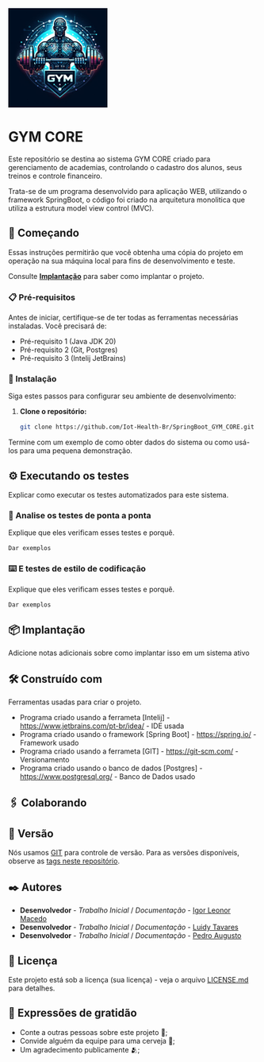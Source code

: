 <img src="https://github.com/Iot-Health-Br/SpringBoot_GYM_CORE/blob/master/Logo%20Imagens/Logo%20Principal.jpeg?raw=true" width="200" height="200"> 

# GYM CORE 

Este repositório se destina ao sistema GYM CORE criado para gerenciamento de academias, controlando o cadastro dos alunos, seus treinos e controle financeiro. 

Trata-se de um programa desenvolvido para aplicação WEB, utilizando o framework SpringBoot, o código foi criado na arquitetura monolitica que utiliza a estrutura model view control (MVC). 

## 🚀 Começando

Essas instruções permitirão que você obtenha uma cópia do projeto em operação na sua máquina local para fins de desenvolvimento e teste.

Consulte **[Implantação](#-implanta%C3%A7%C3%A3o)** para saber como implantar o projeto.

### 📋 Pré-requisitos

Antes de iniciar, certifique-se de ter todas as ferramentas necessárias instaladas. Você precisará de:

- Pré-requisito 1 (Java JDK 20)
- Pré-requisito 2 (Git, Postgres)
- Pré-requisito 3 (Intelij JetBrains)

### 🔧 Instalação

Siga estes passos para configurar seu ambiente de desenvolvimento:

1. **Clone o repositório:**

   ```bash
   git clone https://github.com/Iot-Health-Br/SpringBoot_GYM_CORE.git

Termine com um exemplo de como obter dados do sistema ou como usá-los para uma pequena demonstração.

## ⚙️ Executando os testes

Explicar como executar os testes automatizados para este sistema.

### 🔩 Analise os testes de ponta a ponta

Explique que eles verificam esses testes e porquê.

```
Dar exemplos
```

### ⌨️ E testes de estilo de codificação

Explique que eles verificam esses testes e porquê.

```
Dar exemplos
```

## 📦 Implantação

Adicione notas adicionais sobre como implantar isso em um sistema ativo

## 🛠️ Construído com

Ferramentas usadas para criar o projeto.

* Programa criado usando a ferrameta [Intelij] - https://www.jetbrains.com/pt-br/idea/ - IDE usada
* Programa criado usando o framework [Spring Boot] - https://spring.io/ - Framework usado
* Programa criado usando a ferrameta [GIT] - https://git-scm.com/ - Versionamento
* Programa criado usando o banco de dados [Postgres] - https://www.postgresql.org/ - Banco de Dados usado

## 🖇️ Colaborando



## 📌 Versão

Nós usamos [GIT](https://git-scm.com/) para controle de versão. Para as versões disponíveis, observe as [tags neste repositório](https://github.com/Iot-Health-Br/SpringBoot_GYM_CORE/commits/main/). 

## ✒️ Autores

* **Desenvolvedor** - *Trabalho Inicial* / *Documentação* - [Igor Leonor Macedo](https://github.com/Iot-Health-Br)
* **Desenvolvedor** - *Trabalho Inicial* / *Documentação* - [Luidy Tavares](https://github.com/LuidyTT)
* **Desenvolvedor** - *Trabalho Inicial* / *Documentação* - [Pedro Augusto](https://github.com/PedroAugusto-sys)


## 📄 Licença

Este projeto está sob a licença (sua licença) - veja o arquivo [LICENSE.md](https://github.com/usuario/projeto/licenca) para detalhes.

## 🎁 Expressões de gratidão

* Conte a outras pessoas sobre este projeto 📢;
* Convide alguém da equipe para uma cerveja 🍺;
* Um agradecimento publicamente 🫂;
